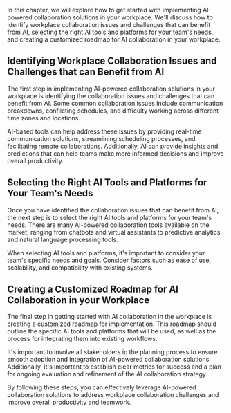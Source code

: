

In this chapter, we will explore how to get started with implementing AI-powered collaboration solutions in your workplace. We'll discuss how to identify workplace collaboration issues and challenges that can benefit from AI, selecting the right AI tools and platforms for your team's needs, and creating a customized roadmap for AI collaboration in your workplace.

Identifying Workplace Collaboration Issues and Challenges that can Benefit from AI
----------------------------------------------------------------------------------

The first step in implementing AI-powered collaboration solutions in your workplace is identifying the collaboration issues and challenges that can benefit from AI. Some common collaboration issues include communication breakdowns, conflicting schedules, and difficulty working across different time zones and locations.

AI-based tools can help address these issues by providing real-time communication solutions, streamlining scheduling processes, and facilitating remote collaborations. Additionally, AI can provide insights and predictions that can help teams make more informed decisions and improve overall productivity.

Selecting the Right AI Tools and Platforms for Your Team's Needs
----------------------------------------------------------------

Once you have identified the collaboration issues that can benefit from AI, the next step is to select the right AI tools and platforms for your team's needs. There are many AI-powered collaboration tools available on the market, ranging from chatbots and virtual assistants to predictive analytics and natural language processing tools.

When selecting AI tools and platforms, it's important to consider your team's specific needs and goals. Consider factors such as ease of use, scalability, and compatibility with existing systems.

Creating a Customized Roadmap for AI Collaboration in your Workplace
--------------------------------------------------------------------

The final step in getting started with AI collaboration in the workplace is creating a customized roadmap for implementation. This roadmap should outline the specific AI tools and platforms that will be used, as well as the process for integrating them into existing workflows.

It's important to involve all stakeholders in the planning process to ensure smooth adoption and integration of AI-powered collaboration solutions. Additionally, it's important to establish clear metrics for success and a plan for ongoing evaluation and refinement of the AI collaboration strategy.

By following these steps, you can effectively leverage AI-powered collaboration solutions to address workplace collaboration challenges and improve overall productivity and teamwork.
